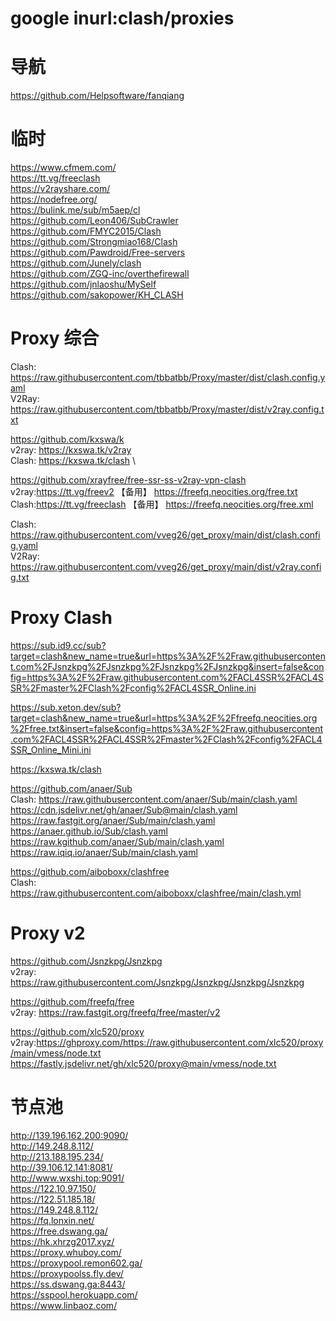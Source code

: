 # google inurl:clash/proxies

# 导航

https://github.com/Helpsoftware/fanqiang

# 临时
https://www.cfmem.com/ \
https://tt.vg/freeclash \
https://v2rayshare.com/ \
https://nodefree.org/ \
https://bulink.me/sub/m5aep/cl \
https://github.com/Leon406/SubCrawler \
https://github.com/FMYC2015/Clash \
https://github.com/Strongmiao168/Clash \
https://github.com/Pawdroid/Free-servers \
https://github.com/Junely/clash \
https://github.com/ZGQ-inc/overthefirewall \
https://github.com/jnlaoshu/MySelf \
https://github.com/sakopower/KH_CLASH

# Proxy 综合

Clash: https://raw.githubusercontent.com/tbbatbb/Proxy/master/dist/clash.config.yaml \
V2Ray: https://raw.githubusercontent.com/tbbatbb/Proxy/master/dist/v2ray.config.txt

https://github.com/kxswa/k \
v2ray: https://kxswa.tk/v2ray \
Clash: https://kxswa.tk/clash \

https://github.com/xrayfree/free-ssr-ss-v2ray-vpn-clash \
v2ray:https://tt.vg/freev2 【备用】 https://freefq.neocities.org/free.txt \
Clash:https://tt.vg/freeclash 【备用】 https://freefq.neocities.org/free.xml

Clash: https://raw.githubusercontent.com/vveg26/get_proxy/main/dist/clash.config.yaml \
V2Ray: https://raw.githubusercontent.com/vveg26/get_proxy/main/dist/v2ray.config.txt

# Proxy Clash
https://sub.id9.cc/sub?target=clash&new_name=true&url=https%3A%2F%2Fraw.githubusercontent.com%2FJsnzkpg%2FJsnzkpg%2FJsnzkpg%2FJsnzkpg&insert=false&config=https%3A%2F%2Fraw.githubusercontent.com%2FACL4SSR%2FACL4SSR%2Fmaster%2FClash%2Fconfig%2FACL4SSR_Online.ini

https://sub.xeton.dev/sub?target=clash&new_name=true&url=https%3A%2F%2Ffreefq.neocities.org%2Ffree.txt&insert=false&config=https%3A%2F%2Fraw.githubusercontent.com%2FACL4SSR%2FACL4SSR%2Fmaster%2FClash%2Fconfig%2FACL4SSR_Online_Mini.ini

https://kxswa.tk/clash

https://github.com/anaer/Sub \
Clash: https://raw.githubusercontent.com/anaer/Sub/main/clash.yaml \
https://cdn.jsdelivr.net/gh/anaer/Sub@main/clash.yaml \
https://raw.fastgit.org/anaer/Sub/main/clash.yaml \
https://anaer.github.io/Sub/clash.yaml \
https://raw.kgithub.com/anaer/Sub/main/clash.yaml \
https://raw.iqiq.io/anaer/Sub/main/clash.yaml

https://github.com/aiboboxx/clashfree \
Clash: https://raw.githubusercontent.com/aiboboxx/clashfree/main/clash.yml

# Proxy v2
https://github.com/Jsnzkpg/Jsnzkpg \
v2ray: https://raw.githubusercontent.com/Jsnzkpg/Jsnzkpg/Jsnzkpg/Jsnzkpg

https://github.com/freefq/free \
v2ray: https://raw.fastgit.org/freefq/free/master/v2

https://github.com/xlc520/proxy \
v2ray:https://ghproxy.com/https://raw.githubusercontent.com/xlc520/proxy/main/vmess/node.txt \
https://fastly.jsdelivr.net/gh/xlc520/proxy@main/vmess/node.txt

# 节点池
http://139.196.162.200:9090/ \
http://149.248.8.112/ \
http://213.188.195.234/ \
http://39.106.12.141:8081/ \
http://www.wxshi.top:9091/ \
https://122.10.97.150/ \
https://122.51.185.18/ \
https://149.248.8.112/ \
https://fq.lonxin.net/ \
https://free.dswang.ga/ \
https://hk.xhrzg2017.xyz/ \
https://proxy.whuboy.com/ \
https://proxypool.remon602.ga/ \
https://proxypoolss.fly.dev/ \
https://ss.dswang.ga:8443/ \
https://sspool.herokuapp.com/ \
https://www.linbaoz.com/
